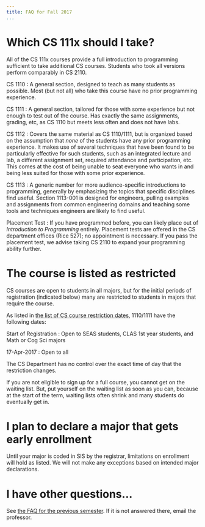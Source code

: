 ```yaml
---
title: FAQ for Fall 2017
...
```


# Which CS 111x should I take?

All of the CS 111x courses provide a full introduction to programming sufficient to take additional CS courses.
Students who took all versions perform comparably in CS 2110.

CS 1110
:   A general section, designed to teach as many students as possible.
    Most (but not all) who take this course have no prior programming experience.

CS 1111
:   A general section, tailored for those with some experience but not enough to test out of the course.
    Has exactly the same assignments, grading, etc, as CS 1110 but meets less often and does not have labs.

CS 1112
:   Covers the same material as CS 1110/1111, but is organized based on the assumption that *none* of the students have any prior programming experience.
    It makes use of several techniques that have been found to be particularly effective for such students, such as an integrated lecture and lab, a different assignment set, required attendance and participation, etc.
    This comes at the cost of being unable to seat everyone who wants in and being less suited for those with some prior experience.
    
CS 1113
:   A generic number for more audience-specific introductions to programming,
    generally by emphasizing the topics that specific disciplines find useful.
    Section 1113-001 is designed for engineers, pulling examples and assignments from common engineering domains
    and teaching some tools and techniques engineers are likely to find useful.

Placement Test
:   If you have programmed before, you can likely place out of *Introduction to Programming* entirely.
    Placement tests are offered in the CS department offices (Rice 527); no appointment is necessary.
    If you pass the placement test, we advise taking CS 2110 to expand your programming ability further.


# The course is listed as restricted

CS courses are open to students in all majors, but for the initial periods of registration (indicated below) many are restricted to students in majors that require the course.

As listed in [the list of CS course restriction dates](https://goo.gl/VzcW4), 1110/1111 have the following dates:

Start of Registration
:   Open to SEAS students, CLAS 1st year students, and Math or Cog Sci majors

17-Apr-2017
:   Open to all

The CS Department has no control over the exact time of day that the restriction changes.

If you are not eligible to sign up for a full course, you cannot get on the waiting list. But, put yourself on the waiting list as soon as you can, because at the start of the term, waiting lists often shrink and many students do eventually get in.

# I plan to declare a major that gets early enrollment

Until your major is coded in SIS by the registrar, limitations on enrollment will hold as listed.
We will not make any exceptions based on intended major declarations.

# I have other questions…

See [the FAQ for the previous semester](faq.html).
If it is not answered there, email the professor.

